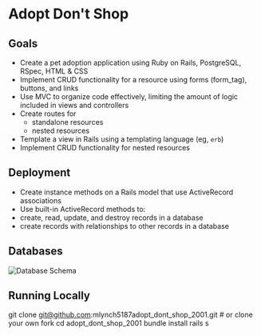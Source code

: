# Adopt Don't Shop

## Goals

* Create a pet adoption application using Ruby on Rails, PostgreSQL, RSpec, HTML & CSS
* Implement CRUD functionality for a resource using forms (form_tag), buttons, and links
* Use MVC to organize code effectively, limiting the amount of logic included in views and controllers
* Create routes for
  - standalone resources
  - nested resources
* Template a view in Rails using a templating language (eg, `erb`)
* Implement CRUD functionality for nested resources

## Deployment

* Create instance methods on a Rails model that use ActiveRecord associations
* Use built-in ActiveRecord methods to:
* create, read, update, and destroy records in a database
* create records with relationships to other records in a database

## Databases

![Database Schema](https://imgur.com/WMaDVhJ)

## Running Locally

git clone git@github.com:mlynch5187adopt_dont_shop_2001.git # or clone your own fork
cd adopt_dont_shop_2001
bundle install
rails s

